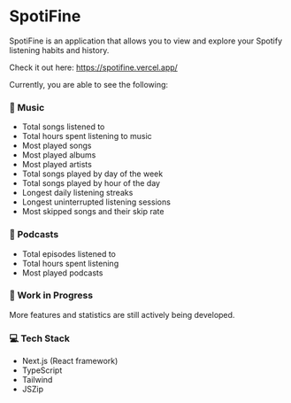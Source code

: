 # SpotiFine

SpotiFine is an application that allows you to view and explore your Spotify listening habits and history.

Check it out here: https://spotifine.vercel.app/

Currently, you are able to see the following:

### 🎵 Music
- Total songs listened to
- Total hours spent listening to music
- Most played songs
- Most played albums
- Most played artists
- Total songs played by day of the week
- Total songs played by hour of the day
- Longest daily listening streaks
- Longest uninterrupted listening sessions
- Most skipped songs and their skip rate

### 🎤 Podcasts
- Total episodes listened to
- Total hours spent listening
- Most played podcasts

### 🚧 Work in Progress
More features and statistics are still actively being developed.

### 💻 Tech Stack
- Next.js (React framework)
- TypeScript
- Tailwind
- JSZip
